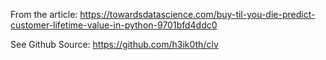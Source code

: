 From the article:
https://towardsdatascience.com/buy-til-you-die-predict-customer-lifetime-value-in-python-9701bfd4ddc0

See Github Source:
https://github.com/h3ik0th/clv